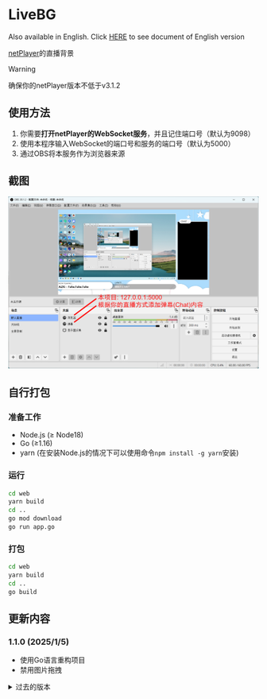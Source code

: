 # LiveBG

Also available in English. Click [HERE](README_EN.md) to see document of English version

[netPlayer](https://github.com/Zhoucheng133/netPlayer-Next)的直播背景

> [!WARNING]
> 确保你的netPlayer版本不低于v3.1.2

## 使用方法

1. 你需要**打开netPlayer的WebSocket服务**，并且记住端口号（默认为9098）
2. 使用本程序输入WebSocket的端口号和服务的端口号（默认为5000）
3. 通过OBS将本服务作为浏览器来源

## 截图

![截图](other/demo.png)

## 自行打包

### 准备工作
- Node.js (≥ Node18)
- Go (≥1.16)
- yarn (在安装Node.js的情况下可以使用命令`npm install -g yarn`安装)

### 运行
```bash
cd web
yarn build
cd ..
go mod download
go run app.go
```

### 打包

```bash
cd web
yarn build
cd ..
go build
```

## 更新内容

### 1.1.0 (2025/1/5)
- 使用Go语言重构项目
- 禁用图片拖拽

<details>
<summary>过去的版本</summary>

### 1.0.4 (2024/12/26)
- 添加手动输入服务地址的功能

### 1.0.3 (2024/12/2)
- 添加主动请求数据的功能

### 1.0.2 (2024/7/21)
- 注意 ⚠️ 这个版本开始不再兼容低于v3.1.2版本的netPlayer
- 适配新版本的netPlayer
- 可以自定义ws服务端口

### 1.0.1 (2024/6/24)
- 修复一个布局问题

### 1.0.0 (2024/6/24)
- 第一个版本

</details>